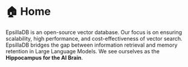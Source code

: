 # 🏠 Home

EpsillaDB is an open-source vector database. Our focus is on ensuring scalability, high performance, and cost-effectiveness of vector search. EpsillaDB bridges the gap between information retrieval and memory retention in Large Language Models. We see ourselves as the **Hippocampus for the AI Brain**.

